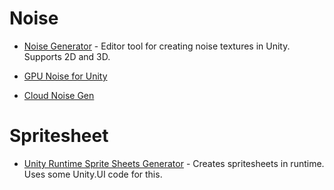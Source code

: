 # Noise
* [Noise Generator](https://github.com/ConficturaStudios/noise-generator-unity) - Editor tool for creating noise textures in Unity.  Supports 2D and 3D.

* [GPU Noise for Unity](https://github.com/heyx3/GPUNoiseForUnity)
* [Cloud Noise Gen](https://github.com/Fewes/CloudNoiseGen)

# Spritesheet
* [Unity Runtime Sprite Sheets Generator](https://github.com/DaVikingCode/UnityRuntimeSpriteSheetsGenerator) - Creates spritesheets in runtime.  Uses some Unity.UI code for this.
